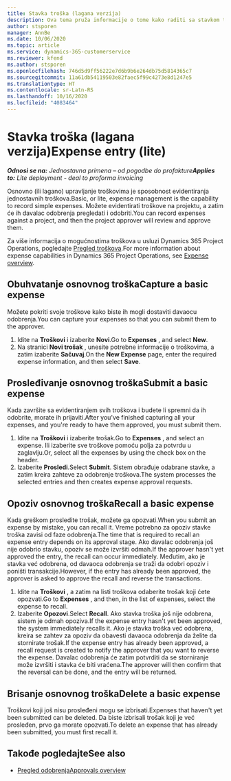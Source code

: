 ```yaml
---
title: Stavka troška (lagana verzija)
description: Ova tema pruža informacije o tome kako raditi sa stavkom troška u jednostavnoj primeni.
author: stsporen
manager: AnnBe
ms.date: 10/06/2020
ms.topic: article
ms.service: dynamics-365-customerservice
ms.reviewer: kfend
ms.author: stsporen
ms.openlocfilehash: 746d5d9ff56222e7d6b9b6e264db75d5814365c7
ms.sourcegitcommit: 11a61db54119503e82faec5f99c4273e8d1247e5
ms.translationtype: HT
ms.contentlocale: sr-Latn-RS
ms.lasthandoff: 10/16/2020
ms.locfileid: "4083464"
---
```

# <a name="expense-entry-lite"></a><span data-ttu-id="c81f1-103">Stavka troška (lagana verzija)</span><span class="sxs-lookup"><span data-stu-id="c81f1-103">Expense entry (lite)</span></span>

<span data-ttu-id="c81f1-104">_**Odnosi se na:** Jednostavna primena – od pogodbe do profakture_</span><span class="sxs-lookup"><span data-stu-id="c81f1-104">_**Applies to:** Lite deployment - deal to proforma invoicing_</span></span>

<span data-ttu-id="c81f1-105">Osnovno (ili lagano) upravljanje troškovima je sposobnost evidentiranja jednostavnih troškova.</span><span class="sxs-lookup"><span data-stu-id="c81f1-105">Basic, or lite, expense management is the capability to record simple expenses.</span></span> <span data-ttu-id="c81f1-106">Možete evidentirati troškove na projektu, a zatim će ih davalac odobrenja pregledati i odobriti.</span><span class="sxs-lookup"><span data-stu-id="c81f1-106">You can record expenses against a project, and then the project approver will review and approve them.</span></span>

<span data-ttu-id="c81f1-107">Za više informacija o mogućnostima troškova u usluzi Dynamics 365 Project Operations, pogledajte [Pregled troškova](expense-overview.md).</span><span class="sxs-lookup"><span data-stu-id="c81f1-107">For more information about expense capabilities in Dynamics 365 Project Operations, see [Expense overview](expense-overview.md).</span></span>

## <a name="capture-a-basic-expense"></a><span data-ttu-id="c81f1-108">Obuhvatanje osnovnog troška</span><span class="sxs-lookup"><span data-stu-id="c81f1-108">Capture a basic expense</span></span>

<span data-ttu-id="c81f1-109">Možete pokriti svoje troškove kako biste ih mogli dostaviti davaocu odobrenja.</span><span class="sxs-lookup"><span data-stu-id="c81f1-109">You can capture your expenses so that you can submit them to the approver.</span></span>

1. <span data-ttu-id="c81f1-110">Idite na **Troškovi** i izaberite **Novi**.</span><span class="sxs-lookup"><span data-stu-id="c81f1-110">Go to **Expenses** , and select **New**.</span></span>
2. <span data-ttu-id="c81f1-111">Na stranici **Novi trošak** , unesite potrebne informacije o troškovima, a zatim izaberite **Sačuvaj**.</span><span class="sxs-lookup"><span data-stu-id="c81f1-111">On the **New Expense** page, enter the required expense information, and then select **Save**.</span></span>

## <a name="submit-a-basic-expense"></a><span data-ttu-id="c81f1-112">Prosleđivanje osnovnog troška</span><span class="sxs-lookup"><span data-stu-id="c81f1-112">Submit a basic expense</span></span>

<span data-ttu-id="c81f1-113">Kada završite sa evidentiranjem svih troškova i budete li spremni da ih odobrite, morate ih prijaviti.</span><span class="sxs-lookup"><span data-stu-id="c81f1-113">After you've finished capturing all your expenses, and you're ready to have them approved, you must submit them.</span></span>

1. <span data-ttu-id="c81f1-114">Idite na **Troškovi** i izaberite trošak.</span><span class="sxs-lookup"><span data-stu-id="c81f1-114">Go to **Expenses** , and select an expense.</span></span> <span data-ttu-id="c81f1-115">Ili izaberite sve troškove pomoću polja za potvrdu u zaglavlju.</span><span class="sxs-lookup"><span data-stu-id="c81f1-115">Or, select all the expenses by using the check box on the header.</span></span>
2. <span data-ttu-id="c81f1-116">Izaberite **Prosledi**.</span><span class="sxs-lookup"><span data-stu-id="c81f1-116">Select **Submit**.</span></span> <span data-ttu-id="c81f1-117">Sistem obrađuje odabrane stavke, a zatim kreira zahteve za odobrenje troškova.</span><span class="sxs-lookup"><span data-stu-id="c81f1-117">The system processes the selected entries and then creates expense approval requests.</span></span>

## <a name="recall-a-basic-expense"></a><span data-ttu-id="c81f1-118">Opoziv osnovnog troška</span><span class="sxs-lookup"><span data-stu-id="c81f1-118">Recall a basic expense</span></span>

<span data-ttu-id="c81f1-119">Kada greškom prosledite trošak, možete ga opozvati.</span><span class="sxs-lookup"><span data-stu-id="c81f1-119">When you submit an expense by mistake, you can recall it.</span></span> <span data-ttu-id="c81f1-120">Vreme potrebno za opoziv stavke troška zavisi od faze odobrenja.</span><span class="sxs-lookup"><span data-stu-id="c81f1-120">The time that is required to recall an expense entry depends on its approval stage.</span></span>  <span data-ttu-id="c81f1-121">Ako davalac odobrenja još nije odobrio stavku, opoziv se može izvršiti odmah.</span><span class="sxs-lookup"><span data-stu-id="c81f1-121">If the approver hasn't yet approved the entry, the recall can occur immediately.</span></span> <span data-ttu-id="c81f1-122">Međutim, ako je stavka već odobrena, od davaoca odobrenja se traži da odobri opoziv i poništi transakcije.</span><span class="sxs-lookup"><span data-stu-id="c81f1-122">However, if the entry has already been approved, the approver is asked to approve the recall and reverse the transactions.</span></span>

1. <span data-ttu-id="c81f1-123">Idite na **Troškovi** , a zatim na listi troškova odaberite trošak koji ćete opozvati.</span><span class="sxs-lookup"><span data-stu-id="c81f1-123">Go to **Expenses** , and then, in the list of expenses, select the expense to recall.</span></span>
2. <span data-ttu-id="c81f1-124">Izaberite **Opozovi**.</span><span class="sxs-lookup"><span data-stu-id="c81f1-124">Select **Recall**.</span></span> <span data-ttu-id="c81f1-125">Ako stavka troška još nije odobrena, sistem je odmah opoziva.</span><span class="sxs-lookup"><span data-stu-id="c81f1-125">If the expense entry hasn't yet been approved, the system immediately recalls it.</span></span> <span data-ttu-id="c81f1-126">Ako je stavka troška već odobrena, kreira se zahtev za opoziv da obavesti davaoca odobrenja da želite da stornirate trošak.</span><span class="sxs-lookup"><span data-stu-id="c81f1-126">If the expense entry has already been approved, a recall request is created to notify the approver that you want to reverse the expense.</span></span> <span data-ttu-id="c81f1-127">Davalac odobrenja će zatim potvrditi da se storniranje može izvršiti i stavka će biti vraćena.</span><span class="sxs-lookup"><span data-stu-id="c81f1-127">The approver will then confirm that the reversal can be done, and the entry will be returned.</span></span>

## <a name="delete-a-basic-expense"></a><span data-ttu-id="c81f1-128">Brisanje osnovnog troška</span><span class="sxs-lookup"><span data-stu-id="c81f1-128">Delete a basic expense</span></span>

<span data-ttu-id="c81f1-129">Troškovi koji još nisu prosleđeni mogu se izbrisati.</span><span class="sxs-lookup"><span data-stu-id="c81f1-129">Expenses that haven't yet been submitted can be deleted.</span></span> <span data-ttu-id="c81f1-130">Da biste izbrisali trošak koji je već prosleđen, prvo ga morate opozvati.</span><span class="sxs-lookup"><span data-stu-id="c81f1-130">To delete an expense that has already been submitted, you must first recall it.</span></span>

## <a name="see-also"></a><span data-ttu-id="c81f1-131">Takođe pogledajte</span><span class="sxs-lookup"><span data-stu-id="c81f1-131">See also</span></span>

- [<span data-ttu-id="c81f1-132">Pregled odobrenja</span><span class="sxs-lookup"><span data-stu-id="c81f1-132">Approvals overview</span></span>](../approvals/approvals-overview.md)
